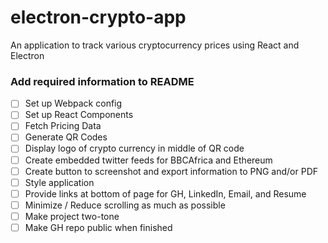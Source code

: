 # electron-crypto-app

An application to track various cryptocurrency prices using React and Electron

### Add required information to README

- [ ] Set up Webpack config
- [ ] Set up React Components
- [ ] Fetch Pricing Data
- [ ] Generate QR Codes
- [ ] Display logo of crypto currency in middle of QR code
- [ ] Create embedded twitter feeds for BBCAfrica and Ethereum
- [ ] Create button to screenshot and export information to PNG and/or PDF
- [ ] Style application
- [ ] Provide links at bottom of page for GH, LinkedIn, Email, and Resume
- [ ] Minimize / Reduce scrolling as much as possible
- [ ] Make project two-tone
- [ ] Make GH repo public when finished
